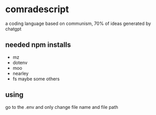 # comradescript
a coding language based on communism, 70% of ideas generated by chatgpt

## needed npm installs
- mz
- dotenv
- moo
- nearley
- fs
maybe some others


## using
go to the .env and only change file name and file path
